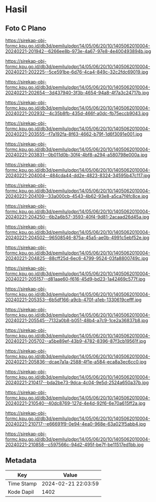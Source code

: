 # Hasil

## Foto C Plano

https://sirekap-obj-formc.kpu.go.id/db3d/pemilu/pdpr/14/05/06/20/10/1405062010004-20240221-201942--6266ee8b-973e-4a67-97e8-4e400493894b.jpg

https://sirekap-obj-formc.kpu.go.id/db3d/pemilu/pdpr/14/05/06/20/10/1405062010004-20240221-202225--5ce591be-6d76-4ca4-849c-32c2fdc69019.jpg

https://sirekap-obj-formc.kpu.go.id/db3d/pemilu/pdpr/14/05/06/20/10/1405062010004-20240221-202654--3d437940-3f3b-4654-94a8-4f7a3c24717b.jpg

https://sirekap-obj-formc.kpu.go.id/db3d/pemilu/pdpr/14/05/06/20/10/1405062010004-20240221-202932--4c35b8fb-435d-466f-a0dc-fb75eccb9043.jpg

https://sirekap-obj-formc.kpu.go.id/db3d/pemilu/pdpr/14/05/06/20/10/1405062010004-20240221-203555--f7a192fa-8f63-4662-b79f-1d6f3091e001.jpg

https://sirekap-obj-formc.kpu.go.id/db3d/pemilu/pdpr/14/05/06/20/10/1405062010004-20240221-203831--0b011d0b-30f4-4bf8-a294-a580798e000a.jpg

https://sirekap-obj-formc.kpu.go.id/db3d/pemilu/pdpr/14/05/06/20/10/1405062010004-20240221-204004--484cda44-dd2e-4823-8324-34595b47c117.jpg

https://sirekap-obj-formc.kpu.go.id/db3d/pemilu/pdpr/14/05/06/20/10/1405062010004-20240221-204109--33a000cb-4543-4b62-93e8-a5ca7f4fc8ce.jpg

https://sirekap-obj-formc.kpu.go.id/db3d/pemilu/pdpr/14/05/06/20/10/1405062010004-20240221-204250--6b2a6b57-3593-40f4-9d81-2acaad26d45a.jpg

https://sirekap-obj-formc.kpu.go.id/db3d/pemilu/pdpr/14/05/06/20/10/1405062010004-20240221-204502--96508546-875a-45a5-ae0b-4991c5ebf52e.jpg

https://sirekap-obj-formc.kpu.go.id/db3d/pemilu/pdpr/14/05/06/20/10/1405062010004-20240221-204825--88cff25d-6ec6-4799-9524-03fa8800749c.jpg

https://sirekap-obj-formc.kpu.go.id/db3d/pemilu/pdpr/14/05/06/20/10/1405062010004-20240221-205157--d81aae60-f616-45d9-bd23-1a42469c577f.jpg

https://sirekap-obj-formc.kpu.go.id/db3d/pemilu/pdpr/14/05/06/20/10/1405062010004-20240221-205353--6b5df166-a9cb-470f-a1eb-1330619cefff.jpg

https://sirekap-obj-formc.kpu.go.id/db3d/pemilu/pdpr/14/05/06/20/10/1405062010004-20240221-205545--7132a0b8-b051-48b4-a7c9-1ce2a36837b8.jpg

https://sirekap-obj-formc.kpu.go.id/db3d/pemilu/pdpr/14/05/06/20/10/1405062010004-20240221-205702--a5be89ef-43b9-4782-8396-87f3cb19561f.jpg

https://sirekap-obj-formc.kpu.go.id/db3d/pemilu/pdpr/14/05/06/20/10/1405062010004-20240221-205836--dcae7a1a-2588-4f1e-a584-eca8a3ec6cc0.jpg

https://sirekap-obj-formc.kpu.go.id/db3d/pemilu/pdpr/14/05/06/20/10/1405062010004-20240221-210417--bda2be73-9dca-4c04-9e5d-2524a650a37b.jpg

https://sirekap-obj-formc.kpu.go.id/db3d/pemilu/pdpr/14/05/06/20/10/1405062010004-20240221-210540--40dc8769-127d-4e4d-92f6-6e70a615ff2a.jpg

https://sirekap-obj-formc.kpu.go.id/db3d/pemilu/pdpr/14/05/06/20/10/1405062010004-20240221-210717--e66691f9-0e94-4ea0-968e-63a021f5abb4.jpg

https://sirekap-obj-formc.kpu.go.id/db3d/pemilu/pdpr/14/05/06/20/10/1405062010004-20240221-210858--c597566c-94d2-495f-be7f-be11517ed1bb.jpg


## Metadata

| Key        | Value               |
| ---------- | ------------------- |
| Time Stamp | 2024-02-21 22:03:59 |
| Kode Dapil | 1402                |



